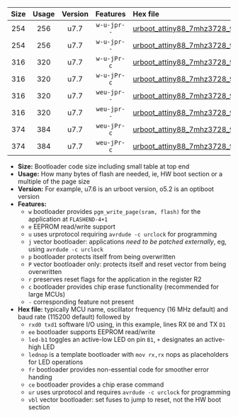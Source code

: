 |Size|Usage|Version|Features|Hex file|
|:-:|:-:|:-:|:-:|:--|
|254|256|u7.7|`w-u-jpr--`|[urboot_attiny88_7mhz3728_9600bps_rxd7_txd6_led+d0_ur_vbl.hex](https://raw.githubusercontent.com/stefanrueger/urboot.hex/main/mcus/attiny88/fcpu_7mhz3728/9600_bps/urboot_attiny88_7mhz3728_9600bps_rxd7_txd6_led+d0_ur_vbl.hex)|
|254|256|u7.7|`w-u-jpr--`|[urboot_attiny88_7mhz3728_9600bps_rxd7_txd6_lednop_ur_vbl.hex](https://raw.githubusercontent.com/stefanrueger/urboot.hex/main/mcus/attiny88/fcpu_7mhz3728/9600_bps/urboot_attiny88_7mhz3728_9600bps_rxd7_txd6_lednop_ur_vbl.hex)|
|316|320|u7.7|`w-u-jPr-c`|[urboot_attiny88_7mhz3728_9600bps_rxd7_txd6_led+d0_fr_ce_ur_vbl.hex](https://raw.githubusercontent.com/stefanrueger/urboot.hex/main/mcus/attiny88/fcpu_7mhz3728/9600_bps/urboot_attiny88_7mhz3728_9600bps_rxd7_txd6_led+d0_fr_ce_ur_vbl.hex)|
|316|320|u7.7|`w-u-jPr-c`|[urboot_attiny88_7mhz3728_9600bps_rxd7_txd6_lednop_fr_ce_ur_vbl.hex](https://raw.githubusercontent.com/stefanrueger/urboot.hex/main/mcus/attiny88/fcpu_7mhz3728/9600_bps/urboot_attiny88_7mhz3728_9600bps_rxd7_txd6_lednop_fr_ce_ur_vbl.hex)|
|316|320|u7.7|`weu-jpr--`|[urboot_attiny88_7mhz3728_9600bps_rxd7_txd6_ee_led+d0_ur_vbl.hex](https://raw.githubusercontent.com/stefanrueger/urboot.hex/main/mcus/attiny88/fcpu_7mhz3728/9600_bps/urboot_attiny88_7mhz3728_9600bps_rxd7_txd6_ee_led+d0_ur_vbl.hex)|
|316|320|u7.7|`weu-jpr--`|[urboot_attiny88_7mhz3728_9600bps_rxd7_txd6_ee_lednop_ur_vbl.hex](https://raw.githubusercontent.com/stefanrueger/urboot.hex/main/mcus/attiny88/fcpu_7mhz3728/9600_bps/urboot_attiny88_7mhz3728_9600bps_rxd7_txd6_ee_lednop_ur_vbl.hex)|
|374|384|u7.7|`weu-jPr-c`|[urboot_attiny88_7mhz3728_9600bps_rxd7_txd6_ee_led+d0_fr_ce_ur_vbl.hex](https://raw.githubusercontent.com/stefanrueger/urboot.hex/main/mcus/attiny88/fcpu_7mhz3728/9600_bps/urboot_attiny88_7mhz3728_9600bps_rxd7_txd6_ee_led+d0_fr_ce_ur_vbl.hex)|
|374|384|u7.7|`weu-jPr-c`|[urboot_attiny88_7mhz3728_9600bps_rxd7_txd6_ee_lednop_fr_ce_ur_vbl.hex](https://raw.githubusercontent.com/stefanrueger/urboot.hex/main/mcus/attiny88/fcpu_7mhz3728/9600_bps/urboot_attiny88_7mhz3728_9600bps_rxd7_txd6_ee_lednop_fr_ce_ur_vbl.hex)|

- **Size:** Bootloader code size including small table at top end
- **Usage:** How many bytes of flash are needed, ie, HW boot section or a multiple of the page size
- **Version:** For example, u7.6 is an urboot version, o5.2 is an optiboot version
- **Features:**
  + `w` bootloader provides `pgm_write_page(sram, flash)` for the application at `FLASHEND-4+1`
  + `e` EEPROM read/write support
  + `u` uses urprotocol requiring `avrdude -c urclock` for programming
  + `j` vector bootloader: applications *need to be patched externally*, eg, using `avrdude -c urclock`
  + `p` bootloader protects itself from being overwritten
  + `P` vector bootloader only: protects itself and reset vector from being overwritten
  + `r` preserves reset flags for the application in the register R2
  + `c` bootloader provides chip erase functionality (recommended for large MCUs)
  + `-` corresponding feature not present
- **Hex file:** typically MCU name, oscillator frequency (16 MHz default) and baud rate (115200 default) followed by
  + `rxd0 txd1` software I/O using, in this example, lines RX `D0` and TX `D1`
  + `ee` bootloader supports EEPROM read/write
  + `led-b1` toggles an active-low LED on pin `B1`, `+` designates an active-high LED
  + `lednop` is a template bootloader with `mov rx,rx` nops as placeholders for LED operations
  + `fr` bootloader provides non-essential code for smoother error handing
  + `ce` bootloader provides a chip erase command
  + `ur` uses urprotocol and requires `avrdude -c urclock` for programming
  + `vbl` vector bootloader: set fuses to jump to reset, not the HW boot section
